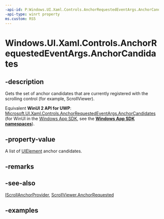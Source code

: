 ```yaml
---
-api-id: P:Windows.UI.Xaml.Controls.AnchorRequestedEventArgs.AnchorCandidates
-api-type: winrt property
ms.custom: RS5
---
```


<!-- Property syntax.
public IVector<UIElement> AnchorCandidates { get; }
-->

# Windows.UI.Xaml.Controls.AnchorRequestedEventArgs.AnchorCandidates

## -description

Gets the set of anchor candidates that are currently registered with the scrolling control (for example, ScrollViewer).

Equivalent **WinUI 2 API for UWP**: [Microsoft.UI.Xaml.Controls.AnchorRequestedEventArgs.AnchorCandidates](/windows/winui/api/microsoft.ui.xaml.controls.anchorrequestedeventargs.anchorcandidates) (for WinUI in the [Windows App SDK](/windows/apps/windows-app-sdk/), see the **[Windows App SDK namespaces](/windows/windows-app-sdk/api/winrt/)**).

## -property-value

A list of [UIElement](../windows.ui.xaml/uielement.md) anchor candidates.

## -remarks

## -see-also

[IScrollAnchorProvider](iscrollanchorprovider.md), [ScrollViewer.AnchorRequested](scrollviewer_anchorrequested.md)

## -examples
